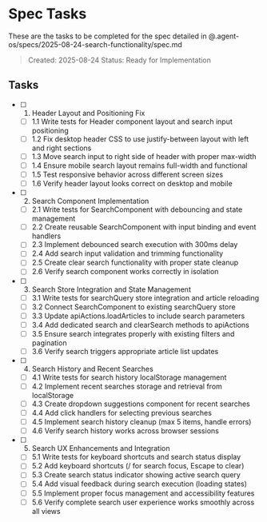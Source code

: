 # Spec Tasks

These are the tasks to be completed for the spec detailed in @.agent-os/specs/2025-08-24-search-functionality/spec.md

> Created: 2025-08-24
> Status: Ready for Implementation

## Tasks

- [ ] 1. Header Layout and Positioning Fix
  - [ ] 1.1 Write tests for Header component layout and search input positioning
  - [ ] 1.2 Fix desktop header CSS to use justify-between layout with left and right sections
  - [ ] 1.3 Move search input to right side of header with proper max-width
  - [ ] 1.4 Ensure mobile search layout remains full-width and functional
  - [ ] 1.5 Test responsive behavior across different screen sizes
  - [ ] 1.6 Verify header layout looks correct on desktop and mobile

- [ ] 2. Search Component Implementation  
  - [ ] 2.1 Write tests for SearchComponent with debouncing and state management
  - [ ] 2.2 Create reusable SearchComponent with input binding and event handlers
  - [ ] 2.3 Implement debounced search execution with 300ms delay
  - [ ] 2.4 Add search input validation and trimming functionality
  - [ ] 2.5 Create clear search functionality with proper state cleanup
  - [ ] 2.6 Verify search component works correctly in isolation

- [ ] 3. Search Store Integration and State Management
  - [ ] 3.1 Write tests for searchQuery store integration and article reloading
  - [ ] 3.2 Connect SearchComponent to existing searchQuery store
  - [ ] 3.3 Update apiActions.loadArticles to include search parameters
  - [ ] 3.4 Add dedicated search and clearSearch methods to apiActions
  - [ ] 3.5 Ensure search integrates properly with existing filters and pagination
  - [ ] 3.6 Verify search triggers appropriate article list updates

- [ ] 4. Search History and Recent Searches
  - [ ] 4.1 Write tests for search history localStorage management
  - [ ] 4.2 Implement recent searches storage and retrieval from localStorage
  - [ ] 4.3 Create dropdown suggestions component for recent searches
  - [ ] 4.4 Add click handlers for selecting previous searches
  - [ ] 4.5 Implement search history cleanup (max 5 items, handle errors)
  - [ ] 4.6 Verify search history works across browser sessions

- [ ] 5. Search UX Enhancements and Integration
  - [ ] 5.1 Write tests for keyboard shortcuts and search status display
  - [ ] 5.2 Add keyboard shortcuts (/ for search focus, Escape to clear)
  - [ ] 5.3 Create search status indicator showing active search query
  - [ ] 5.4 Add visual feedback during search execution (loading states)
  - [ ] 5.5 Implement proper focus management and accessibility features
  - [ ] 5.6 Verify complete search user experience works smoothly across all views